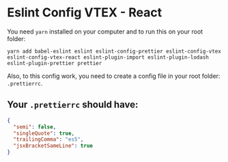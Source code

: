# Eslint Config VTEX - React

You need `yarn` installed on your computer and to run this on your root folder:
```
yarn add babel-eslint eslint eslint-config-prettier eslint-config-vtex eslint-config-vtex-react eslint-plugin-import eslint-plugin-lodash eslint-plugin-prettier prettier
```

Also, to this config work, you need to create a config file in your root folder: `.prettierrc`.

## Your `.prettierrc` should have:

```json
{
  "semi": false,
  "singleQuote": true,
  "trailingComma": "es5",
  "jsxBracketSameLine": true
}
```

